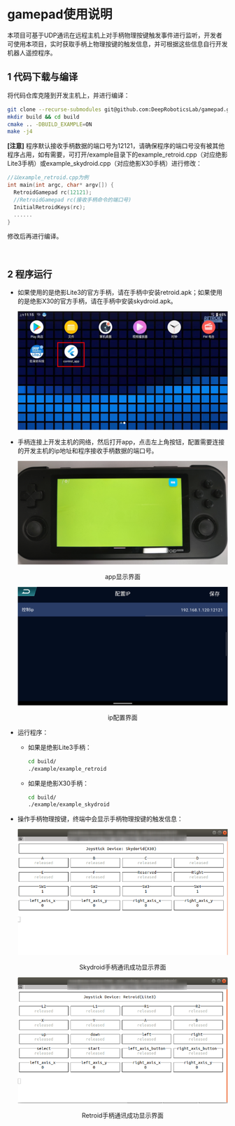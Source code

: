 # gamepad使用说明

本项目可基于UDP通讯在远程主机上对手柄物理按键触发事件进行监听，开发者可使用本项目，实时获取手柄上物理按键的触发信息，并可根据这些信息自行开发机器人遥控程序。

## 1 代码下载与编译
将代码仓库克隆到开发主机上，并进行编译：
```bash
git clone --recurse-submodules git@github.com:DeepRoboticsLab/gamepad.git
mkdir build && cd build
cmake .. -DBUILD_EXAMPLE=ON
make -j4
```
**[注意]** 程序默认接收手柄数据的端口号为12121，请确保程序的端口号没有被其他程序占用，如有需要，可打开/example目录下的example_retroid.cpp（对应绝影Lite3手柄）或example_skydroid.cpp（对应绝影X30手柄）进行修改：
```c++
//以example_retroid.cpp为例
int main(int argc, char* argv[]) {
  RetroidGamepad rc(12121); 
  //RetroidGamepad rc(接收手柄命令的端口号)
  InitialRetroidKeys(rc);
  ......
}
```
修改后再进行编译。

&nbsp;
## 2 程序运行
- 如果使用的是绝影Lite3的官方手柄，请在手柄中安装retroid.apk；如果使用的是绝影X30的官方手柄，请在手柄中安装skydroid.apk。  

   <img src="./doc/app_icon.jpg" alt="a" style="zoom:60%;" />

- 手柄连接上开发主机的网络，然后打开app，点击左上角按钮，配置需要连接的开发主机的ip地址和程序接收手柄数据的端口号。

   <img src="./doc/app_retroid.png" alt="a" style="zoom:60%;" />

   <p align="center">app显示界面</p>

   <img src="./doc/ip_config.png" alt="s" style="zoom:67%;" />

   <p align="center">ip配置界面</p>

- 运行程序：
   - 如果是绝影Lite3手柄：
      ```bash
      cd build/
      ./example/example_retroid
      ```
   - 如果是绝影X30手柄：
      ```bash
      cd build/
      ./example/example_skydroid
      ```
- 操作手柄物理按键，终端中会显示手柄物理按键的触发信息：

   <img src="./doc/terminal_show_info.png" alt="a" style="zoom:75%;" />

   <p align="center">Skydroid手柄通讯成功显示界面</p>

   <img src="./doc/terminal_show_info_retroid.png" alt="s" style="zoom:75%;" />

   <p align="center">Retroid手柄通讯成功显示界面</p>





